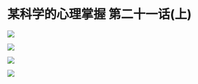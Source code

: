 # 某科学的心理掌握 第二十一话(上)

![](https://cnindex.github.io/Mental-Out/images/21/1.jpg)

![](https://cnindex.github.io/Mental-Out/images/21/2.jpg)

![](https://cnindex.github.io/Mental-Out/images/21/3.jpg)

![](https://cnindex.github.io/Mental-Out/images/21/4.jpg)
